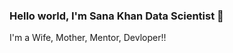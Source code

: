 ### Hello world, I'm Sana Khan Data Scientist 👋
I'm a Wife, Mother, Mentor, Devloper!!

<!--
**Sana-Khan94/Sana-Khan94** is a ✨ _special_ ✨ repository because its `README.md` (this file) appears on your GitHub profile.

Here are some ideas to get you started:

- 🔭 I’m currently working on Data science Projects
- 🌱 I’m currently learning Data science
- 👯 I’m looking to collaborate on IT Sector
- 🤔 I’m looking for help with Project on Data Science
- 💬 Ask me about My Project
- 📫 How to reach me: 
- 😄 Pronouns: She/Her
- ⚡ Fun fact: Traveling
-->
